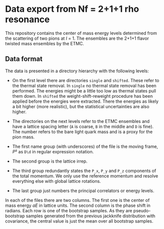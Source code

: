 # Data export from Nf = 2+1+1 rho resonance

This repository contains the center of mass energy levels determined from the scattering of two pions at *I* = 1. The ensembles are the 2+1+1 flavor twisted mass ensembles by the ETMC.

## Data format

The data is presented in a directory hierarchy with the following levels:

- On the first level there are directories `single` and `shifted`. These refer to the thermal state removal. In `single` no thermal state removal has been performed. The energies might be a little too low as thermal states pull them down. In `shifted` the weight-shift-reweight procedure has been applied before the energies were extracted. There the energies as likely a bit higher (more realistic), but the statistical uncertainties are also higher.

- The directories on the next levels refer to the ETMC ensembles and have a lattice spacing letter (`A` is coarse, `B` in the middle and `D` is fine). The number refers to the bare light quark mass and is a proxy for the pion mass.

- The first name group (with underscores) of the file is the moving frame, *P*² as `D\d` in regular expression notation.

- The second group is the lattice irrep.

- The third group redundantly states the `P_x`, `P_y` and `P_z` components of the total momentum. We only use the reference momentum and resolve everything else with global lattice rotations.

- The last group just numbers the principal correlators or energy levels.

In each of the files there are two columns. The first one is the center of mass energy $aE$ in lattice units. The second column is the phase shift in radians. Each row is one of the bootstrap samples. As they are pseudo-bootstrap samples generated from the previous jackknife distribution with covariance, the central value is just the mean over all bootstrap samples.